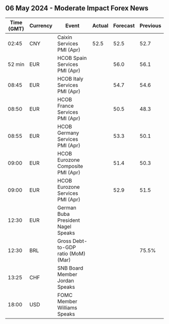 ## 06 May 2024 - Moderate Impact Forex News

| Time (GMT) | Currency | Event | Actual | Forecast | Previous |
|------|----------|-------|--------|----------|----------|
| 02:45 | CNY | Caixin Services PMI (Apr) | 52.5 | 52.5 | 52.7 |
| 52 min | EUR | HCOB Spain Services PMI (Apr) |  | 56.0 | 56.1 |
| 08:45 | EUR | HCOB Italy Services PMI (Apr) |  | 54.7 | 54.6 |
| 08:50 | EUR | HCOB France Services PMI (Apr) |  | 50.5 | 48.3 |
| 08:55 | EUR | HCOB Germany Services PMI (Apr) |  | 53.3 | 50.1 |
| 09:00 | EUR | HCOB Eurozone Composite PMI (Apr) |  | 51.4 | 50.3 |
| 09:00 | EUR | HCOB Eurozone Services PMI (Apr) |  | 52.9 | 51.5 |
| 12:30 | EUR | German Buba President Nagel Speaks |  |  |  |
| 12:30 | BRL | Gross Debt-to-GDP ratio (MoM) (Mar) |  |  | 75.5% |
| 13:25 | CHF | SNB Board Member Jordan Speaks |  |  |  |
| 18:00 | USD | FOMC Member Williams Speaks |  |  |  |

